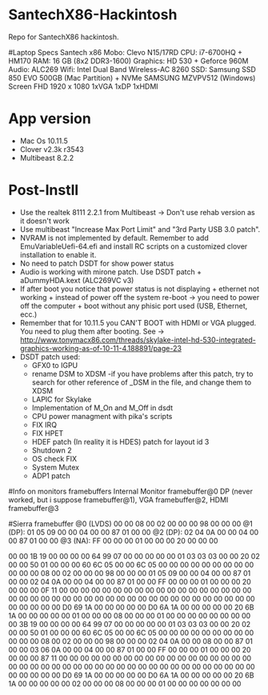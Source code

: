 # SantechX86-Hackintosh
Repo for SantechX86 hackintosh. 

#Laptop Specs
Santech x86 
Mobo: Clevo N15/17RD 
CPU: i7-6700HQ + HM170 
RAM: 16 GB (8x2 DDR3-1600) 
Graphics: HD 530 + Geforce 960M 
Audio: ALC269 
Wifi: Intel Dual Band Wireless-AC 8260 
SSD: Samsung SSD 850 EVO 500GB (Mac Partition) + NVMe SAMSUNG MZVPV512 (Windows) 
Screen FHD 1920 x 1080
1xVGA 1xDP 1xHDMI

# App version
- Mac Os 10.11.5
- Clover v2.3k r3543
- Multibeast 8.2.2

# Post-Instll
- Use the realtek 8111 2.2.1 from Multibeast -> Don't use rehab version as it doesn't work
- Use multibeast "Increase Max Port Limit" and "3rd Party USB 3.0 patch".
- NVRAM is not implemented by default. Remember to add EmuVariableUefi-64.efi and install RC scripts on a customized clover installation to enable it.
- No need to patch DSDT for show power status
- Audio is working with mirone patch. Use DSDT patch + aDummyHDA.kext (ALC269VC v3)
- If after boot you notice that power status is not displaying + ethernet not working + instead of power off the system re-boot -> you need to power off the computer + boot without any phisic port used (USB, Ethernet, ecc.)
- Remember that for 10.11.5 you CAN'T BOOT with HDMI or VGA plugged. You need to plug them after booting. See -> http://www.tonymacx86.com/threads/skylake-intel-hd-530-integrated-graphics-working-as-of-10-11-4.188891/page-23
- DSDT patch used:
	- GFX0 to IGPU
	- rename DSM to XDSM
        -if you have problems after this patch, try to search for other reference of _DSM in the file, and change them to XDSM
	- LAPIC for Skylake
	- Implementation of M_On and M_Off in dsdt
	- CPU power managment with pika's scripts
	- FIX IRQ
	- FIX HPET
	- HDEF patch (In reality it is HDES) patch for layout id 3
	- Shutdown 2
	- OS check FIX
	- System Mutex
	- ADP1 patch

#Info on monitors framebuffers
Internal Monitor framebuffer@0
DP (never worked, but i suppose framebuffer@1),
VGA framebuffer@2,
HDMI framebuffer@3

#Sierra framebuffer
@0 (LVDS) 00 00 08 00 02 00 00 00 98 00 00 00
@1 (DP): 01 05 09 00 00 04 00 00 87 01 00 00
@2 (DP): 02 04 0A 00 00 04 00 00 87 01 00 00 
@3 (NA): FF 00 00 00 01 00 00 00 20 00 00 00

00 00 1B 19 00 00 00 00 64 99 07 00 00 00 00 00
01 03 03 03 00 00 20 02 00 00 50 01 00 00 00 60
6C 05 00 00 6C 05 00 00 00 00 00 00 00 00 00 00
00 00 08 00 02 00 00 00 98 00 00 00 01 05 09 00
00 04 00 00 87 01 00 00 02 04 0A 00 00 04 00 00
87 01 00 00 FF 00 00 00 01 00 00 00 20 00 00 00
0F 11 00 00 00 00 00 00 00 00 00 00 00 00 00 00
00 00 00 00 00 00 00 00 00 00 00 00 00 00 00 00
00 00 00 00 00 00 00 00 00 00 00 00 00 00 00 00
D0 69 1A 00 00 00 00 00 D0 6A 1A 00 00 00 00 00
20 6B 1A 00 00 00 00 00 01 00 00 00 08 00 00 00
01 00 00 00 00 00 00 00 00 00 3B 19 00 00 00 00
64 99 07 00 00 00 00 00 01 03 03 03 00 00 20 02
00 00 50 01 00 00 00 60 6C 05 00 00 6C 05 00 00
00 00 00 00 00 00 00 00 00 00 08 00 02 00 00 00
98 00 00 00 02 04 0A 00 00 08 00 00 87 01 00 00
03 06 0A 00 00 04 00 00 87 01 00 00 FF 00 00 00
01 00 00 00 20 00 00 00 87 11 00 00 00 00 00 00
00 00 00 00 00 00 00 00 00 00 00 00 00 00 00 00
00 00 00 00 00 00 00 00 00 00 00 00 00 00 00 00
00 00 00 00 00 00 00 00 D0 69 1A 00 00 00 00 00
D0 6A 1A 00 00 00 00 00 20 6B 1A 00 00 00 00 00
02 00 00 00 08 00 00 00 01 00 00 00 00 00 00 00
